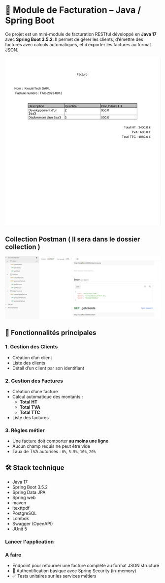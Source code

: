 # 🧾 Module de Facturation – Java / Spring Boot

Ce projet est un mini-module de facturation RESTful développé en **Java 17** avec **Spring Boot 3.5.2**. Il permet de gérer les clients, d’émettre des factures avec calculs automatiques, et d’exporter les factures au format JSON.

![Facture image](img/Capture.PNG)

## Collection Postman ( Il sera dans le dossier collection )
![Collection postman image](img/Collection.PNG)

## 🚀 Fonctionnalités principales

### 1. Gestion des Clients
- Création d’un client 
- Liste des clients
- Détail d’un client par son identifiant

### 2. Gestion des Factures
- Création d’une facture 
- Calcul automatique des montants :
  - **Total HT**
  - **Total TVA**
  - **Total TTC**
- Liste des factures

### 3. Règles métier
- Une facture doit comporter **au moins une ligne**
- Aucun champ requis ne peut être vide
- Taux de TVA autorisés : `0%`, `5.5%`, `10%`, `20%`

## 🛠️ Stack technique

- Java 17
- Spring Boot 3.5.2
- Spring Data JPA
- Spring web
- maven
- itexttpdf
- PostgreSQL
- Lombok
- Swagger (OpenAPI)
- JUnit 5

### Lancer l'application

### A faire
- Endpoint pour retourner une facture complète au format JSON structuré
- 🔐 Authentification basique avec Spring Security (in-memory)
- ✅ Tests unitaires sur les services métiers



